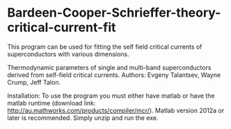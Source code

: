 # Bardeen-Cooper-Schrieffer-theory-critical-current-fit
This program can be used for fitting the self field critical currents of superconductors with various dimensions. 

Thermodynamic parameters of single and multi-band superconductors derived from self-field critical currents.
Authors: Evgeny Talantsev, Wayne Crump, Jeff Talon.

Installation:
To use the program you must either have matlab or have the matlab runtime (download link: http://au.mathworks.com/products/compiler/mcr/).
Matlab version 2012a or later is recommended.
Simply unzip and run the exe.
